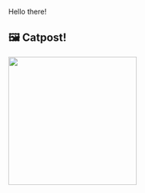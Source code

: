 Hello there!



## 🖼️ Catpost!

<sub>
    <img src="https://cdn2.thecatapi.com/images/6er.jpg" height="256">
</sub>

